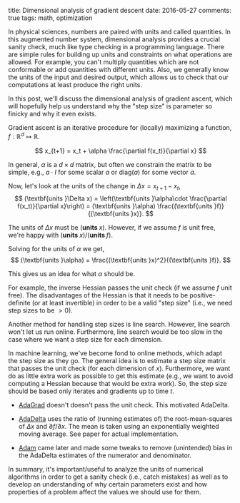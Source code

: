 title: Dimensional analysis of gradient descent
date: 2016-05-27
comments: true
tags: math, optimization

In physical sciences, numbers are paired with units and called quantities. In
this augmented number system, dimensional analysis provides a crucial sanity
check, much like type checking in a programming language. There are simple rules
for building up units and constraints on what operations are allowed. For
example, you can't multiply quantities which are not conformable or add
quantities with different units. Also, we generally know the units of the input
and desired output, which allows us to check that our computations at least
produce the right units.

In this post, we'll discuss the dimensional analysis of gradient ascent, which
will hopefully help us understand why the "step size" is parameter so finicky
and why it even exists.

Gradient ascent is an iterative procedure for (locally) maximizing a function,
$f: \mathbb{R}^d \mapsto \mathbb{R}$.

$$
x_{t+1} = x_t + \alpha \frac{\partial f(x_t)}{\partial x}
$$

In general, $\alpha$ is a $d \times d$ matrix, but often we constrain the matrix
to be simple, e.g., $a\cdot I$ for some scalar $a$ or $\text{diag}(a)$ for some
vector $a$.

Now, let's look at the units of the change in $\Delta x=x_{t+1} - x_t$,
$$
(\textbf{units }\Delta x) = \left(\textbf{units }\alpha\cdot \frac{\partial f(x_t)}{\partial x}\right) = (\textbf{units }\alpha) \frac{(\textbf{units }f)}{(\textbf{units }x)}.
$$

The units of $\Delta x$ must be $(\textbf{units }x)$. However, if we assume $f$
is unit free, we're happy with $(\textbf{units }x) / (\textbf{units }f)$.

Solving for the units of $\alpha$ we get,
$$
(\textbf{units }\alpha) = \frac{(\textbf{units }x)^2}{(\textbf{units }f)}.
$$

This gives us an idea for what $\alpha$ should be.

For example, the inverse Hessian passes the unit check (if we assume $f$ unit
free). The disadvantages of the Hessian is that it needs to be positive-definite
(or at least invertible) in order to be a valid "step size" (i.e., we need
step sizes to be $> 0$).

Another method for handling step sizes is line search. However, line search
won't let us run online. Furthermore, line search would be too slow in the case
where we want a step size for each dimension.

In machine learning, we've become fond to online methods, which adapt the step
size as they go. The general idea is to estimate a step size matrix that passes
the unit check (for each dimension of $x$). Furthermore, we want do as little
extra work as possible to get this estimate (e.g., we want to avoid computing a
Hessian because that would be extra work). So, the step size should be based
only iterates and gradients up to time $t$.

- [AdaGrad](http://www.magicbroom.info/Papers/DuchiHaSi10.pdf) doesn't doesn't
  pass the unit check. This motivated AdaDelta.

- [AdaDelta](https://arxiv.org/abs/1212.5701) uses the ratio of (running
  estimates of) the root-mean-squares of $\Delta x$ and $\partial f / \partial
  x$. The mean is taken using an exponentially weighted moving average. See
  paper for actual implementation.

- [Adam](http://arxiv.org/abs/1412.6980) came later and made some tweaks to
  remove (unintended) bias in the AdaDelta estimates of the numerator and
  denominator.

In summary, it's important/useful to analyze the units of numerical algorithms
in order to get a sanity check (i.e., catch mistakes) as well as to develop an
understanding of why certain parameters exist and how properties of a problem
affect the values we should use for them.
